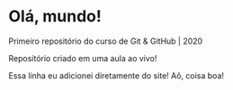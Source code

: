 # Olá, mundo!
 Primeiro repositório do curso de Git & GitHub | 2020

Repositório criado em uma aula ao vivo!

Essa linha eu adicionei diretamente do site! Aô, coisa boa!
